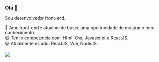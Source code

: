 ### Olá 👋
Sou desenvolvedor front-end.


🎯 Amo front-end e atualmente busco uma oportunidade de mostrar o meu conhecimento.
<br>
😄 Tenho competencia com: Html, Css, Javascript e ReactJS.
<br>
💻 Atualmente estudo: ReactJS, Vue, NodeJS.

<img src="https://img.shields.io/badge/-Instagram-FA8072?style=flat&logo=Instagram&logoColor=white" />
  </a>	  </a>
  <a	  <a
    href="https://www.linkedin.com/in/luccasbarros/" 	    href="https://www.linkedin.com/in/luccasbarros/" 
    alt="LinkedIn"	    alt="LinkedIn"
    target="blank"	    target="blank"
  >	  
